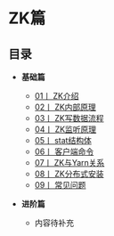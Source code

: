# ZK篇

## 目录
   
-  **基础篇**
    - [01丨 ZK介绍 ](./Zookeeper介绍.md)
    - [02丨 ZK内部原理 ](./ZK内部原理.md)
    - [03丨 ZK写数据流程 ](./ZK写数据流程.md)
    - [04丨 ZK监听原理](./ZK监听原理.md)
    - [05丨 stat结构体](./stat结构体.md)
    - [06丨 客户端命令](./客户端命令.md)
    - [07丨 ZK与Yarn关系](./Zookeeper和yarn关系.md)
    - [08丨 ZK分布式安装](./ZK分布式安装.md)
    - [09丨 常见问题](./ZK常见问题.md)


-  **进阶篇**
   - 内容待补充